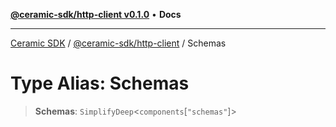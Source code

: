 [**@ceramic-sdk/http-client v0.1.0**](../README.md) • **Docs**

***

[Ceramic SDK](../../../README.md) / [@ceramic-sdk/http-client](../README.md) / Schemas

# Type Alias: Schemas

> **Schemas**: `SimplifyDeep`\<`components`\[`"schemas"`\]\>
